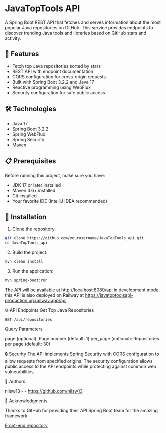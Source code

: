# JavaTopTools API

A Spring Boot REST API that fetches and serves information about the most popular Java repositories on GitHub. This service provides endpoints to discover trending Java tools and libraries based on GitHub stars and activity.

## 🚀 Features

- Fetch top Java repositories sorted by stars
- REST API with endpoint documentation
- CORS configuration for cross-origin requests
- Built with Spring Boot 3.2.2 and Java 17
- Reactive programming using WebFlux
- Security configuration for safe public access

## 🛠️ Technologies

- Java 17
- Spring Boot 3.2.2
- Spring WebFlux
- Spring Security
- Maven

## 📋 Prerequisites

Before running this project, make sure you have:

- JDK 17 or later installed
- Maven 3.6+ installed
- Git installed
- Your favorite IDE (IntelliJ IDEA recommended)

## 🔧 Installation

1. Clone the repository:
```bash
git clone https://github.com/yourusername/JavaTopTools_api.git
cd JavaTopTools_api
```

2. Build the project:
```bash
mvn clean install
```

3. Run the application:
```bash
mvn spring-boot:run
```

The API will be available at http://localhost:8080/api in development mode.
this API is also deployed on Railway at https://javatoptoolsapi-production.up.railway.app/api

🌐 API Endpoints
Get Top Java Repositories

```text
GET /api/repositories
```

Query Parameters

page (optional): Page number (default: 1)
per_page (optional): Repositories per page (default: 30)

🔒 Security
The API implements Spring Security with CORS configuration to allow requests from specified origins. The security configuration allows public access to the API endpoints while protecting against common web vulnerabilities.


👥 Authors

nilsw13 -  - https://github.com/nilsw13

📌 Acknowledgments

Thanks to GitHub for providing their API
Spring Boot team for the amazing framework


[Front-end repository](https://github.com/nilsw13/JavaTopTools_front)